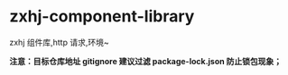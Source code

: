 # zxhj-component-library

zxhj 组件库,http 请求,环境~

**注意：目标仓库地址 gitignore 建议过滤 package-lock.json 防止锁包现象；**
